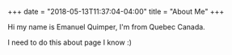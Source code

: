 +++
date = "2018-05-13T11:37:04-04:00"
title = "About Me"
+++

Hi my name is Emanuel Quimper, I'm from Quebec Canada.

I need to do this about page I know :)
